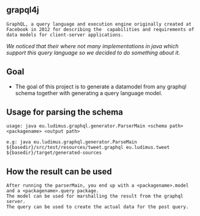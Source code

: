 ## grapql4j


`GraphQL, a query language and execution engine originally created at Facebook in 2012 for describing the 
capabilities and requirements of data models for client‐server applications.
`

_We noticed that their where not many implementations in java which support this query language so we decided to do something about it._

## Goal

  - The goal of this project is to generate a datamodel from any graphql schema together with generating a query language model.



## Usage for parsing the schema

    usage: java eu.ludimus.graphql.generator.ParserMain <schema path> <packagename> <output path>
    
    e.g: java eu.ludimus.graphql.generator.ParseMain ${basedir}/src/test/resources/tweet.graphql eu.ludimus.tweet ${basedir}/target/generated-sources

## How the result can be used
    After running the parserMain, you end up with a <packagename>.model and a <packagename>.query package.
    The model can be used for marshalling the result from the graphql server.
    The query can be used to create the actual data for the post query.
    
    

